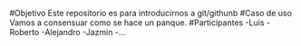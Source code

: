 #Objetivo
Este repositorio es para introducirnos a git/githunb
#Caso de uso
Vamos a consensuar como se hace un panque.
#Participantes
-Luis
-Roberto
-Alejandro
-Jazmin
-...

 

